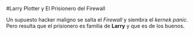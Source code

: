 #Larry Plotter y El Prisionero del Firewall

Un supuesto hacker maligno se salta el *Firewall* y siembra el *kernek panic*.
Pero resulta que el prisionero es familia de **Larry** y que es de los buenos.
